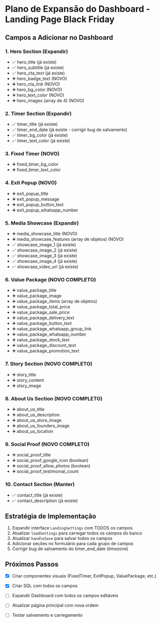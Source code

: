 # Plano de Expansão do Dashboard - Landing Page Black Friday

## Campos a Adicionar no Dashboard

### 1. Hero Section (Expandir)
- ✅ hero_title (já existe)
- ✅ hero_subtitle (já existe)
- ✅ hero_cta_text (já existe)
- ➕ hero_badge_text (NOVO)
- ➕ hero_cta_link (NOVO)
- ➕ hero_bg_color (NOVO)
- ➕ hero_text_color (NOVO)
- ➕ hero_images (array de 4) (NOVO)

### 2. Timer Section (Expandir)
- ✅ timer_title (já existe)
- ✅ timer_end_date (já existe - corrigir bug de salvamento)
- ✅ timer_bg_color (já existe)
- ✅ timer_text_color (já existe)

### 3. Fixed Timer (NOVO)
- ➕ fixed_timer_bg_color
- ➕ fixed_timer_text_color

### 4. Exit Popup (NOVO)
- ➕ exit_popup_title
- ➕ exit_popup_message
- ➕ exit_popup_button_text
- ➕ exit_popup_whatsapp_number

### 5. Media Showcase (Expandir)
- ➕ media_showcase_title (NOVO)
- ➕ media_showcase_features (array de objetos) (NOVO)
- ✅ showcase_image_1 (já existe)
- ✅ showcase_image_2 (já existe)
- ✅ showcase_image_3 (já existe)
- ✅ showcase_image_4 (já existe)
- ✅ showcase_video_url (já existe)

### 6. Value Package (NOVO COMPLETO)
- ➕ value_package_title
- ➕ value_package_image
- ➕ value_package_items (array de objetos)
- ➕ value_package_total_price
- ➕ value_package_sale_price
- ➕ value_package_delivery_text
- ➕ value_package_button_text
- ➕ value_package_whatsapp_group_link
- ➕ value_package_whatsapp_number
- ➕ value_package_stock_text
- ➕ value_package_discount_text
- ➕ value_package_promotion_text

### 7. Story Section (NOVO COMPLETO)
- ➕ story_title
- ➕ story_content
- ➕ story_image

### 8. About Us Section (NOVO COMPLETO)
- ➕ about_us_title
- ➕ about_us_description
- ➕ about_us_store_image
- ➕ about_us_founders_image
- ➕ about_us_location

### 9. Social Proof (NOVO COMPLETO)
- ➕ social_proof_title
- ➕ social_proof_google_icon (boolean)
- ➕ social_proof_allow_photos (boolean)
- ➕ social_proof_testimonial_count

### 10. Contact Section (Manter)
- ✅ contact_title (já existe)
- ✅ contact_description (já existe)

## Estratégia de Implementação

1. Expandir interface `LandingSettings` com TODOS os campos
2. Atualizar `loadSettings` para carregar todos os campos do banco
3. Atualizar `handleSave` para salvar todos os campos
4. Adicionar seções no formulário para cada grupo de campos
5. Corrigir bug de salvamento do timer_end_date (timezone)

## Próximos Passos

- [x] Criar componentes visuais (FixedTimer, ExitPopup, ValuePackage, etc.)
- [x] Criar SQL com todos os campos
- [ ] Expandir Dashboard com todos os campos editáveis
- [ ] Atualizar página principal com nova ordem
- [ ] Testar salvamento e carregamento

